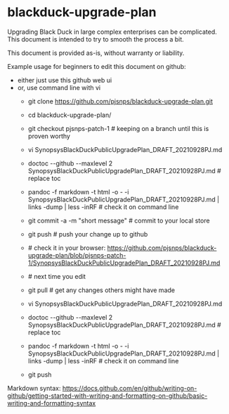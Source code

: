 # blackduck-upgrade-plan
Upgrading Black Duck in large complex enterprises can be complicated.  This document is intended to try to smooth the process a bit.

This document is provided as-is, without warranty or liability.

Example usage for beginners to edit this document on github:
- either just use this github web ui
- or, use command line with vi
     - git clone https://github.com/pjsnps/blackduck-upgrade-plan.git                                                                               
     - cd blackduck-upgrade-plan/
     - git checkout pjsnps-patch-1 # keeping on a branch until this is proven worthy                                      
     - vi SynopsysBlackDuckPublicUpgradePlan_DRAFT_20210928PJ.md 
     - doctoc --github --maxlevel 2 SynopsysBlackDuckPublicUpgradePlan_DRAFT_20210928PJ.md # replace toc
     - pandoc -f markdown -t html -o - -i SynopsysBlackDuckPublicUpgradePlan_DRAFT_20210928PJ.md | links -dump | less -inRF  # check it on command line
     - git commit -a -m "short message"  # commit to your local store
     - git push  # push your change up to github
     - \# check it in your browser:  https://github.com/pjsnps/blackduck-upgrade-plan/blob/pjsnps-patch-1/SynopsysBlackDuckPublicUpgradePlan_DRAFT_20210928PJ.md

     - \# next time you edit
     - git pull  # get any changes others might have made
     - vi SynopsysBlackDuckPublicUpgradePlan_DRAFT_20210928PJ.md                                                                 
     - doctoc --github --maxlevel 2 SynopsysBlackDuckPublicUpgradePlan_DRAFT_20210928PJ.md # replace toc
     - pandoc -f markdown -t html -o - -i SynopsysBlackDuckPublicUpgradePlan_DRAFT_20210928PJ.md | links -dump | less -inRF  # check it on command line
     - git push

Markdown syntax:  https://docs.github.com/en/github/writing-on-github/getting-started-with-writing-and-formatting-on-github/basic-writing-and-formatting-syntax
